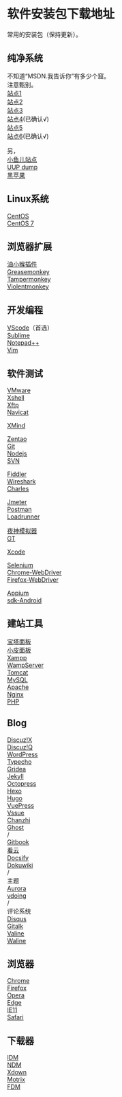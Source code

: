 # 软件安装包下载地址

常用的安装包（保持更新）。  

## 纯净系统 
不知道“MSDN.我告诉你”有多少个窟。  
注意甄别。  
[站点1](https://www.xitongku.com/)  
[站点2](http://www.msdn1.cn/)  
[站点3](https://www.msdn3.com/)  
[站点4](https://msdn.itellyou.cn/)(已确认√)  
[站点5](https://www.wogaosuni.com/)  
[站点6](https://next.itellyou.cn/)(已确认√)  

另，  
[小鱼儿站点](https://www.yrxitong.com/)  
[UUP dump](https://uupdump.net/)  
[黑苹果](https://imac.hk/)  

## Linux系统 
[CentOS](https://www.centos.org/)  
[CentOS 7](http://mirrors.aliyun.com/centos/7.8.2003/isos/x86_64/CentOS-7-x86_64-DVD-2003.iso)  

## 浏览器扩展
[油小猴插件](https://www.youxiaohou.com/)  
[Greasemonkey](https://www.greasespot.net/)  
[Tampermonkey](https://www.tampermonkey.net/)  
[Violentmonkey](https://violentmonkey.github.io/)  

## 开发编程 
[VScode](https://code.visualstudio.com/)（首选）  
[Sublime](https://www.sublimetext.com/)  
[Notepad++](https://notepad-plus-plus.org/)  
[Vim](https://www.vim.org/)  

## 软件测试 
[VMware](https://www.vmware.com/cn.html)  
[Xshell](https://www.netsarang.com/zh/xshell/)  
[Xftp](https://www.netsarang.com/zh/xftp/)  
[Navicat](https://www.navicat.com.cn/)  

[XMind](https://www.xmind.cn/)  

[Zentao](https://www.zentao.net/)  
[Git](https://git-scm.com/)  
[Nodejs](https://nodejs.org/en/)  
[SVN](https://tortoisesvn.net/)  

[Fiddler](https://www.telerik.com/fiddler)  
[Wireshark](https://www.wireshark.org/)  
[Charles](https://www.charlesproxy.com/)  

[Jmeter](https://jmeter.apache.org/)  
[Postman](https://www.postman.com/)  
[Loadrunner](https://www.microfocus.com/zh-cn/products/loadrunner-professional/overview)  

[夜神模拟器](https://www.yeshen.com/)  
[GT](https://gt.qq.com/)  

[Xcode](https://developer.apple.com/xcode/)  

[Selenium](https://www.selenium.dev/)  
[Chrome-WebDriver](https://chromedriver.chromium.org/)  
[Firefox-WebDriver](https://developer.mozilla.org/en-US/docs/Web/WebDriver)  

[Appium](http://appium.io/)  
[sdk-Android](https://developer.android.com/studio)  

## 建站工具 
[宝塔面板](https://www.bt.cn/)  
[小皮面板](https://www.xp.cn/)  
[Xampp](https://www.apachefriends.org/)  
[WampServer](https://www.wampserver.com/)  
[Tomcat](https://tomcat.apache.org/)  
[MySQL](https://www.mysql.com/)  
[Apache](https://www.apache.org/)  
[Nginx](http://nginx.org/)  
[PHP](https://www.php.net/)  

## Blog 
[Discuz!X](https://www.discuz.net/)  
[Discuz!Q](https://discuz.chat/)  
[WordPress](https://wordpress.com/)  
[Typecho](http://typecho.org/)  
[Gridea](https://gridea.dev/)  
[Jekyll](https://jekyllrb.com/)  
[Octopress](http://octopress.org/)  
[Hexo](https://hexo.io/)  
[Hugo](https://gohugo.io/)  
[VuePress](https://vuepress.vuejs.org/)  
[Vssue](https://vssue.js.org/)  
[Chanzhi](https://www.zsite.com/)  
[Ghost](https://ghost.org/)  
/  
[Gitbook](https://www.gitbook.com/)  
[看云](https://www.kancloud.cn/)  
[Docsify](https://docsify.js.org/)  
[Dokuwiki](https://www.dokuwiki.org/)  
/  
主题  
[Aurora](https://github.com/chanshiyucx/aurora)  
[vdoing](https://github.com/xugaoyi/vuepress-theme-vdoing)  
/  
评论系统  
[Disqus](https://disqus.com/)  
[Gitalk](https://gitalk.github.io/)  
[Valine](https://valine.js.org/)  
[Waline](https://waline.js.org/)  

## 浏览器 
[Chrome](https://www.google.com/chrome/)  
[Firefox](https://www.mozilla.org/en-US/)  
[Opera](https://www.opera.com/)  
[Edge](https://www.microsoft.com/en-us/edge)  
[IE11](https://www.microsoft.com/en-us/download/details.aspx?id=41628)  
[Safari](https://www.apple.com/safari/)  

## 下载器 
[IDM](https://www.internetdownloadmanager.com/)  
[NDM](https://www.neatdownloadmanager.com/)  
[Xdown](https://xdown.org/)  
[Motrix](https://motrix.app/)  
[FDM](https://www.freedownloadmanager.org/)  